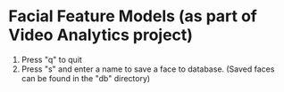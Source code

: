 # Facial Feature Models (as part of Video Analytics project)

1. Press "q" to quit
2. Press "s" and enter a name to save a face to database. (Saved faces can be found in the "db" directory)